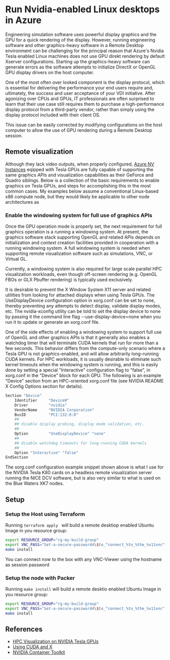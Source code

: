 # Run Nvidia-enabled Linux desktops in Azure
Engineering simulation software uses powerful display graphics and the GPU for a quick rendering of the display. However, running engineering software and other graphics-heavy software in a Remote Desktop environment can be challenging for the principal reason that Azure's Nvidia Tesla enabled Linux machines does not use GPU direkt rendering by default Xserver configurations. Starting up the graphics-heavy software can generate errors as the software attempts to initialize DirectX or OpenGL GPU display drivers on the host computer.

One of the most often over looked component is the display protocol, which is essential for delivering the performance your end users require and, ultimately, the success and user acceptance of your VDI initiative. After agonizing over CPUs and GPUs, IT professionals are often surprised to learn that their use case still requires them to purchase a high-performance display protocol from a third-party vendor, rather than simply using the display protocol included with their client OS.

This issue can be easily corrected by modifying configurations on the host computer to allow the use of GPU rendering during a Remote Desktop session.

## Remote visualization

Although they lack video outputs, when properly configured, [Azure NV Instances](https://docs.microsoft.com/en-us/azure/virtual-machines/nv-series) eqipped with Tesla GPUs are fully capable of supporting the same graphics APIs and visualization capabilities as their GeForce and Quadro siblings. Below is a collection of the basic requirements to enable graphics on Tesla GPUs, and steps for accomplishing this in the most common cases. My examples below assume a conventional Linux-based x86 compute node, but they would likely be applicable to other node architectures as

### Enable the windowing system for full use of graphics APIs

Once the GPU operation mode is properly set, the next requirement for full graphics operation is a running a windowing system. At present, the graphics software stack supporting OpenGL and related APIs depends on initialization and context creation facilities provided in cooperation with a running windowing system. A full windowing system is needed when supporting remote visualization software such as simulations, VNC, or Virtual GL.

Currently, a windowing system is also required for large scale parallel HPC visualization workloads, even though off-screen rendering (e.g. OpenGL FBOs or GLX Pbuffer rendering) is typically used exclusively.

It is desirable to prevent the X Window System X11 server and related utilities from looking for attached displays when using Tesla GPUs. The UseDisplayDevice configuration option in xorg.conf can be set to none, thereby preventing any attempts to detect display, validate display modes, etc. The nvidia-xconfig utility can be told to set the display device to none by passing it the command line flag --use-display-device=none when you run it to update or generate an xorg.conf file.

One of the side effects of enabling a windowing system to support full use of OpenGL and other graphics APIs is that it generally also enables a watchdog timer that will terminate CUDA kernels that run for more than a few seconds. This behavior differs from the compute-only scenario where a Tesla GPU is not graphics-enabled, and will allow arbitrarily long-running CUDA kernels. For HPC workloads, it is usually desirable to eliminate such kernel timeouts when the windowing system is running, and this is easily done by setting a special "Interactive" configuration flag to "false", in xorg.conf in the "Device" block for each GPU. The following is an example "Device" section from an HPC-oriented xorg.conf file (see NVIDIA README X Config Options section for details).

```Bash
Section "Device"
    Identifier     "Device0"
    Driver         "nvidia"
    VendorName     "NVIDIA Corporation"
    BusID          "PCI:132:0:0"
    ##
    ## disable display probing, display mode validation, etc. 
    ##
    Option         "UseDisplayDevice" "none"
    ##
    ## disable watchdog timeouts for long-running CUDA kernels
    ##
    Option "Interactive" "false"
EndSection
```

The xorg.conf configuration example snippet shown above is what I use for the NVIDIA Tesla K80 cards on a headless remote visualization server running the NICE DCV software, but is also very similar to what is used on the Blue Waters XK7 nodes.


## Setup 

### Setup the Host using Terraform
Running  `terraform apply ` will build a remote desktiop enabled Ubuntu Image in you resource group:
```Bash
export RESOURCE_GROUP="rg-my-build-group"
export VNC_PASS="Set-a-secure-password4\$to_^connect_%to_%the_%x11vnc"
make install  
```

You can connect now to the box with any VNC-Viewer using the hostname as session password

### Setup the node with Packer
Running  `make install` will build a remote desktio enabled Ubuntu Image in you resource group:
```Bash
export RESOURCE_GROUP="rg-my-build-group"
export VNC_PASS="Set-a-secure-password4\$to_^connect_%to_%the_%x11vnc"
make install  
```

## References

- [HPC Visualization on NVIDIA Tesla GPUs](https://devblogs.nvidia.com/hpc-visualization-nvidia-tesla-gpus/)
- [Using CUDA and X](https://nvidia.custhelp.com/app/answers/detail/a_id/3029/~/using-cuda-and-x)
- [NVIDIA Container Toolkit](https://github.com/NVIDIA/nvidia-docker) 